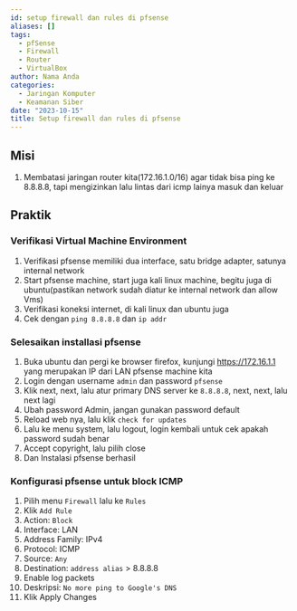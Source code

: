 ```yaml
---
id: setup firewall dan rules di pfsense
aliases: []
tags:
  - pfSense
  - Firewall
  - Router
  - VirtualBox
author: Nama Anda
categories:
  - Jaringan Komputer
  - Keamanan Siber
date: "2023-10-15"
title: Setup firewall dan rules di pfsense
---
```


## Misi

1. Membatasi jaringan router kita(172.16.1.0/16) agar tidak bisa ping ke 8.8.8.8, tapi mengizinkan lalu lintas dari icmp lainya masuk dan keluar

## Praktik

### Verifikasi Virtual Machine Environment

1. Verifikasi pfsense memiliki dua interface, satu bridge adapter, satunya internal network
2. Start pfsense machine, start juga kali linux machine, begitu juga di ubuntu(pastikan network sudah diatur ke internal network dan allow Vms)
3. Verifikasi koneksi internet, di kali linux dan ubuntu juga
4. Cek dengan `ping 8.8.8.8` dan `ip addr`

### Selesaikan installasi pfsense

1. Buka ubuntu dan pergi ke browser firefox, kunjungi https://172.16.1.1 yang merupakan IP dari LAN pfsense machine kita
2. Login dengan username `admin` dan password `pfsense`
3. Klik next, next, lalu atur primary DNS server ke `8.8.8.8`, next, next, lalu next lagi
4. Ubah password Admin, jangan gunakan password default
5. Reload web nya, lalu klik `check for updates`
6. Lalu ke menu system, lalu logout, login kembali untuk cek apakah password sudah benar
7. Accept copyright, lalu pilih close
8. Dan Instalasi pfsense berhasil

### Konfigurasi pfsense untuk block ICMP

1. Pilih menu `Firewall` lalu ke `Rules`
2. Klik `Add Rule`
3. Action: `Block`
4. Interface: LAN
5. Address Family: IPv4
6. Protocol: ICMP
7. Source: `Any`
8. Destination: `address alias` > 8.8.8.8
9. Enable log packets
10. Deskripsi: `No more ping to Google's DNS`
11. Klik Apply Changes
